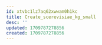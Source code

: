 ```yaml
---
id: xtvbc1lz7aq62xwwam0h1kc
title: Create_scerevisiae_kg_small
desc: ''
updated: 1709787278856
created: 1709787278856
---
```

